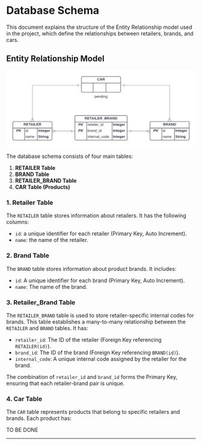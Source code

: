 # Database Schema

This document explains the structure of the Entity Relationship model used in the project, which define the 
relationships between retailers, brands, and cars.

## Entity Relationship Model

![Entity Relationship Model](../images/entity-relationship-model.png)

The database schema consists of four main tables:

1. **RETAILER Table**  
2. **BRAND Table**  
3. **RETAILER_BRAND Table**  
4. **CAR Table (Products)**  

### 1. Retailer Table

The `RETAILER` table stores information about retailers. It has the following columns:
- `id`: a unique identifier for each retailer (Primary Key, Auto Increment).
- `name`: the name of the retailer.

### 2. Brand Table

The `BRAND` table stores information about product brands. It includes:
- `id`: A unique identifier for each brand (Primary Key, Auto Increment).
- `name`: The name of the brand.

### 3. Retailer_Brand Table

The `RETAILER_BRAND` table is used to store retailer-specific internal codes for brands. This table establishes a 
many-to-many relationship between the `RETAILER` and `BRAND` tables. It has:
- `retailer_id`: The ID of the retailer (Foreign Key referencing `RETAILER(id)`).
- `brand_id`: The ID of the brand (Foreign Key referencing `BRAND(id)`).
- `internal_code`: A unique internal code assigned by the retailer for the brand.

The combination of `retailer_id` and `brand_id` forms the Primary Key, ensuring that each retailer-brand pair is unique.

### 4. Car Table

The `CAR` table represents products that belong to specific retailers and brands. Each product has:

TO BE DONE

---
